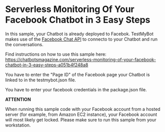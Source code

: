 # Serverless Monitoring Of Your Facebook Chatbot in 3 Easy Steps

In this sample, your Chatbot is already deployed to Facebok. TestMyBot makes use of the [Facebook Chat API](https://github.com/Schmavery/facebook-chat-api) to connecto to your Chatbot and run the conversations.

Find instructions on how to use this sample here: https://chatbotsmagazine.com/serverless-monitoring-of-your-facebook-chatbot-in-3-easy-steps-a051b4f248a8

You have to enter the "Page ID" of the Facebook page your Chatbot is linked to in the testmybot.json file.

You have to enter your facebook credentials in the package.json file.

**ATTENTION**

When running this sample code with your Facebook account from a hosted server (for example, from Amazon EC2 instance), your Facebook account will most likely get locked. Please make sure to run this sample from your workstation.
